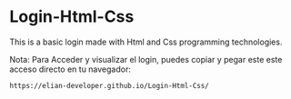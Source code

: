 # Login-Html-Css
This is a basic login made with Html and Css programming technologies.

Nota: Para Acceder y visualizar el login, puedes copiar y pegar este este acceso directo en tu navegador:
```
https://elian-developer.github.io/Login-Html-Css/

```
